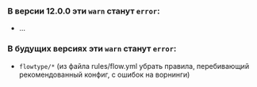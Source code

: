 ### В версии 12.0.0 эти `warn` станут `error`:
* …

### В будущих версиях эти `warn` станут `error`:
* `flowtype/*` (из файла rules/flow.yml убрать правила, перебивающий рекомендованный конфиг, с ошибок на ворнинги)
